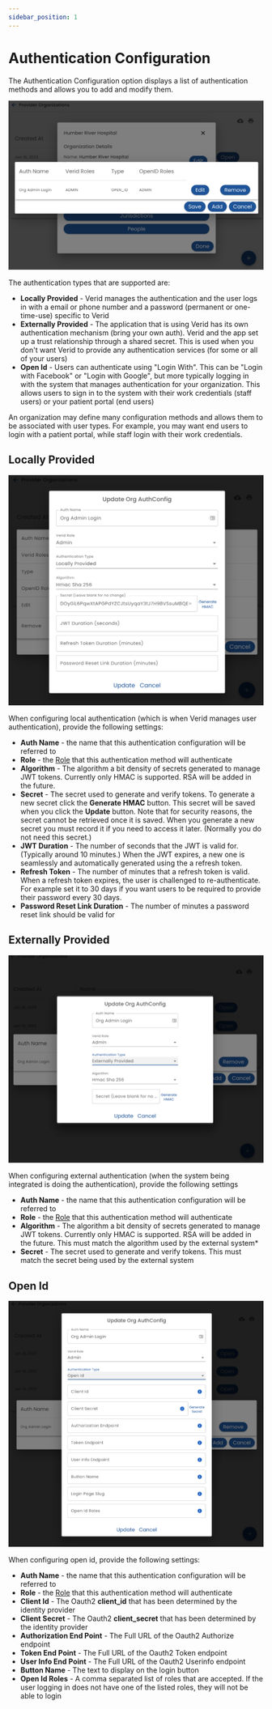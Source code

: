 ```yaml
---
sidebar_position: 1
---
```

# Authentication Configuration

The Authentication Configuration option displays a list of authentication methods and allows you to add and modify them.

![Auth List](img/auth-list.png)

The authentication types that are supported are:

* **Locally Provided** - Verid manages the authentication and the user logs in with a email or phone number and a password (permanent or one-time-use) specific to Verid
* **Externally Provided** - The application that is using Verid has its own authentication mechanism (bring your own auth). Verid and the app set up a trust relationship through a shared secret.  This is used when you don't want Verid to provide any authentication services (for some or all of your users)
* **Open Id** - Users can authenticate using "Login With".  This can be "Login with Facebook" or "Login with Google", but more typically logging in with the system that manages authentication for your organization.  This allows users to sign in to the system with their work credentials (staff users) or your patient portal (end users)

An organization may define many configuration methods and allows them to be associated with user types. For example, you may want end users to login with a patient portal, while staff login with their work credentials.

## Locally Provided

![Auth Local](img/auth-local.png)

When configuring local authentication (which is when Verid manages user authentication), provide the following settings:

* **Auth Name** - the name that this authentication configuration will be referred to
* **Role** - the [Role](/veird/using-verid/people/roles) that this authentication method will authenticate
* **Algorithm** - The algorithm a bit density of secrets generated to manage JWT tokens. Currently only HMAC is supported. RSA will be added in the future.
* **Secret** - The secret used to generate and verify tokens.  To generate a new secret click the **Generate HMAC** button.  This secret will be saved when you click the **Update** button.  Note that for security reasons, the secret cannot be retrieved once it is saved.  When you generate a new secret you must record it if you need to access it later. (Normally you do not need this secret.)
* **JWT Duration** - The number of seconds that the JWT is valid for.  (Typically around 10 minutes.) When the JWT expires, a new one is seamlessly and automatically generated using the a refresh token. 
* **Refresh Token** - The number of minutes that a refresh token is valid.  When a refresh token expires, the user is challenged to re-authenticate. For example set it to 30 days if you want users to be required to provide their password every 30 days.
* **Password Reset Link Duration** - The number of minutes a password reset link should be valid for

## Externally Provided

![Auth Ext](img/auth-external.png)

When configuring external authentication (when the system being integrated is doing the authentication), provide the following settings

* **Auth Name** - the name that this authentication configuration will be referred to
* **Role** - the [Role](/veird/using-verid/people/roles) that this authentication method will authenticate
* **Algorithm** - The algorithm a bit density of secrets generated to manage JWT tokens. Currently only HMAC is supported. RSA will be added in the future.  This must match the algorithm used by the external system* 
* **Secret** - The secret used to generate and verify tokens. This must match the secret being used by the external system

## Open Id

![Auth Open Id](img/auth-open-id.png)

When configuring open id, provide the following settings:

* **Auth Name** - the name that this authentication configuration will be referred to
* **Role** - the [Role](/veird/using-verid/people/roles) that this authentication method will authenticate
* **Client Id** - The Oauth2 __client_id__ that has been determined by the identity provider
* **Client Secret** - The Oauth2 __client_secret__ that has been determined by the identity provider
* **Authorization End Point** - The Full URL of the Oauth2 Authorize endpoint
* **Token End Point** - The Full URL of the Oauth2 Token endpoint
* **User Info End Point** - The Full URL of the Oauth2 Userinfo endpoint
* **Button Name** - The text to display on the login button
* **Open Id Roles** - A comma separated list of roles that are accepted.  If the user logging in does not have one of the listed roles, they will not be able to login